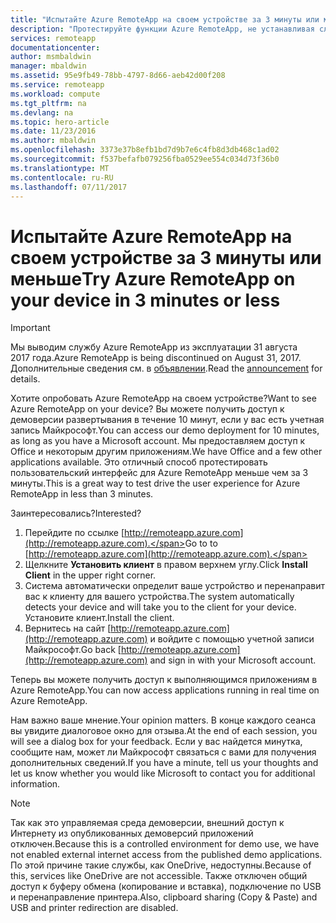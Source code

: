 ```yaml
---
title: "Испытайте Azure RemoteApp на своем устройстве за 3 минуты или меньше | Документация Майкрософт"
description: "Протестируйте функции Azure RemoteApp, не устанавливая службу."
services: remoteapp
documentationcenter: 
author: msmbaldwin
manager: mbaldwin
ms.assetid: 95e9fb49-78bb-4797-8d66-aeb42d00f208
ms.service: remoteapp
ms.workload: compute
ms.tgt_pltfrm: na
ms.devlang: na
ms.topic: hero-article
ms.date: 11/23/2016
ms.author: mbaldwin
ms.openlocfilehash: 3373e37b8efb1bd7d9b7e6c4fb8d3db468c1ad02
ms.sourcegitcommit: f537befafb079256fba0529ee554c034d73f36b0
ms.translationtype: MT
ms.contentlocale: ru-RU
ms.lasthandoff: 07/11/2017
---
```

# <a name="try-azure-remoteapp-on-your-device-in-3-minutes-or-less"></a><span data-ttu-id="723f2-103">Испытайте Azure RemoteApp на своем устройстве за 3 минуты или меньше</span><span class="sxs-lookup"><span data-stu-id="723f2-103">Try Azure RemoteApp on your device in 3 minutes or less</span></span>
> [!IMPORTANT]
> <span data-ttu-id="723f2-104">Мы выводим службу Azure RemoteApp из эксплуатации 31 августа 2017 года.</span><span class="sxs-lookup"><span data-stu-id="723f2-104">Azure RemoteApp is being discontinued on August 31, 2017.</span></span> <span data-ttu-id="723f2-105">Дополнительные сведения см. в [объявлении](https://go.microsoft.com/fwlink/?linkid=821148).</span><span class="sxs-lookup"><span data-stu-id="723f2-105">Read the [announcement](https://go.microsoft.com/fwlink/?linkid=821148) for details.</span></span>
> 
> 

<span data-ttu-id="723f2-106">Хотите опробовать Azure RemoteApp на своем устройстве?</span><span class="sxs-lookup"><span data-stu-id="723f2-106">Want to see Azure RemoteApp on your device?</span></span> <span data-ttu-id="723f2-107">Вы можете получить доступ к демоверсии развертывания в течение 10 минут, если у вас есть учетная запись Майкрософт.</span><span class="sxs-lookup"><span data-stu-id="723f2-107">You can access our demo deployment for 10 minutes, as long as you have a Microsoft account.</span></span> <span data-ttu-id="723f2-108">Мы предоставляем доступ к Office и некоторым другим приложениям.</span><span class="sxs-lookup"><span data-stu-id="723f2-108">We have Office and a few other applications available.</span></span> <span data-ttu-id="723f2-109">Это отличный способ протестировать пользовательский интерфейс для Azure RemoteApp меньше чем за 3 минуты.</span><span class="sxs-lookup"><span data-stu-id="723f2-109">This is a great way to test drive the user experience for Azure RemoteApp in less than 3 minutes.</span></span>

<span data-ttu-id="723f2-110">Заинтересовались?</span><span class="sxs-lookup"><span data-stu-id="723f2-110">Interested?</span></span>

1. <span data-ttu-id="723f2-111">Перейдите по ссылке [http://remoteapp.azure.com](http://remoteapp.azure.com).</span><span class="sxs-lookup"><span data-stu-id="723f2-111">Go to to [http://remoteapp.azure.com](http://remoteapp.azure.com).</span></span>
2. <span data-ttu-id="723f2-112">Щелкните **Установить клиент** в правом верхнем углу.</span><span class="sxs-lookup"><span data-stu-id="723f2-112">Click **Install Client** in the upper right corner.</span></span>  
3. <span data-ttu-id="723f2-113">Система автоматически определит ваше устройство и перенаправит вас к клиенту для вашего устройства.</span><span class="sxs-lookup"><span data-stu-id="723f2-113">The system automatically detects your device and will take you to the client for your device.</span></span> <span data-ttu-id="723f2-114">Установите клиент.</span><span class="sxs-lookup"><span data-stu-id="723f2-114">Install the client.</span></span>
4. <span data-ttu-id="723f2-115">Вернитесь на сайт [http://remoteapp.azure.com](http://remoteapp.azure.com) и войдите с помощью учетной записи Майкрософт.</span><span class="sxs-lookup"><span data-stu-id="723f2-115">Go back [http://remoteapp.azure.com](http://remoteapp.azure.com) and  sign in with your Microsoft account.</span></span>

<span data-ttu-id="723f2-116">Теперь вы можете получить доступ к выполняющимся приложениям в Azure RemoteApp.</span><span class="sxs-lookup"><span data-stu-id="723f2-116">You can now access applications running in real time on Azure RemoteApp.</span></span>

<span data-ttu-id="723f2-117">Нам важно ваше мнение.</span><span class="sxs-lookup"><span data-stu-id="723f2-117">Your opinion matters.</span></span> <span data-ttu-id="723f2-118">В конце каждого сеанса вы увидите диалоговое окно для отзыва.</span><span class="sxs-lookup"><span data-stu-id="723f2-118">At the end of each session, you will see a dialog box for your feedback.</span></span> <span data-ttu-id="723f2-119">Если у вас найдется минутка, сообщите нам, может ли Майкрософт связаться с вами для получения дополнительных сведений.</span><span class="sxs-lookup"><span data-stu-id="723f2-119">If you have a minute, tell us your thoughts and let us know whether you would like Microsoft to contact you for additional information.</span></span>

> [!NOTE]
> <span data-ttu-id="723f2-120">Так как это управляемая среда демоверсии, внешний доступ к Интернету из опубликованных демоверсий приложений отключен.</span><span class="sxs-lookup"><span data-stu-id="723f2-120">Because this is a controlled environment for demo use, we have not enabled external internet access from the published demo applications.</span></span> <span data-ttu-id="723f2-121">По этой причине такие службы, как OneDrive, недоступны.</span><span class="sxs-lookup"><span data-stu-id="723f2-121">Because of this, services like OneDrive are not accessible.</span></span> <span data-ttu-id="723f2-122">Также отключен общий доступ к буферу обмена (копирование и вставка), подключение по USB и перенаправление принтера.</span><span class="sxs-lookup"><span data-stu-id="723f2-122">Also, clipboard sharing (Copy & Paste) and USB and printer redirection are disabled.</span></span>  
> 
> 

